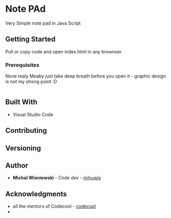 # Note PAd

Very Simple note pad in Java Script

## Getting Started

Pull or copy code and open index.html in any brownser

### Prerequisites

None realy
Meaby just take deep breath before you open it - graphic design is not my strong point :D


```

```


## Built With

* Visual Studio Code

## Contributing


## Versioning


## Author
* **Michal Wisniewski** - *Code dev* - [mihuwis](https://github.com/mihuwis)

## Acknowledgments

* all the mentors of Codecool - [codecool](https://codecool.pl/?gclid=CjwKCAjw_47YBRBxEiwAYuKdw5QfaAtMXb6cJ8797CknglulW_YCtPZFojwZF1szWyBIPaai0eeQBxoClMEQAvD_BwE)
* 